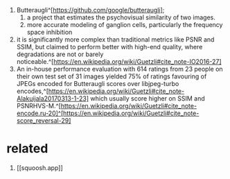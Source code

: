 1. Butteraugli^[https://github.com/google/butteraugli];  
	1.  a project that estimates the psychovisual similarity of two images.
	2.  more accurate modeling of ganglion cells, particularly the frequency space inhibition
2.  it is significantly more complex than traditional metrics like PSNR and SSIM, but claimed to perform better with high-end quality, where degradations are not or barely noticeable.^[https://en.wikipedia.org/wiki/Guetzli#cite_note-IO2016-27]
3.  An in-house performance evaluation with 614 ratings from 23 people on their own test set of 31 images yielded 75% of ratings favouring of JPEGs encoded for Butteraugli scores over libjpeg-turbo encodes,^[https://en.wikipedia.org/wiki/Guetzli#cite_note-Alakuijala20170313-1-23] which usually score higher on SSIM and PSNRHVS-M.^[https://en.wikipedia.org/wiki/Guetzli#cite_note-encode.ru-20]^[https://en.wikipedia.org/wiki/Guetzli#cite_note-score_reversal-29]

# related
1. [[squoosh.app]]